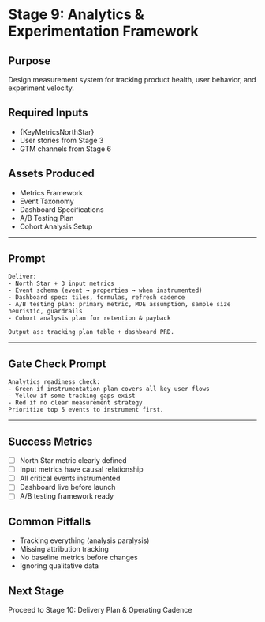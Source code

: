 # Stage 9: Analytics & Experimentation Framework

## Purpose
Design measurement system for tracking product health, user behavior, and experiment velocity.

## Required Inputs
- {KeyMetricsNorthStar}
- User stories from Stage 3
- GTM channels from Stage 6

## Assets Produced
- Metrics Framework
- Event Taxonomy
- Dashboard Specifications
- A/B Testing Plan
- Cohort Analysis Setup

---

## Prompt

```
Deliver:
- North Star + 3 input metrics
- Event schema (event → properties → when instrumented)
- Dashboard spec: tiles, formulas, refresh cadence
- A/B testing plan: primary metric, MDE assumption, sample size heuristic, guardrails
- Cohort analysis plan for retention & payback

Output as: tracking plan table + dashboard PRD.
```

---

## Gate Check Prompt

```
Analytics readiness check:
- Green if instrumentation plan covers all key user flows
- Yellow if some tracking gaps exist
- Red if no clear measurement strategy
Prioritize top 5 events to instrument first.
```

---

## Success Metrics
- [ ] North Star metric clearly defined
- [ ] Input metrics have causal relationship
- [ ] All critical events instrumented
- [ ] Dashboard live before launch
- [ ] A/B testing framework ready

## Common Pitfalls
- Tracking everything (analysis paralysis)
- Missing attribution tracking
- No baseline metrics before changes
- Ignoring qualitative data

## Next Stage
Proceed to Stage 10: Delivery Plan & Operating Cadence